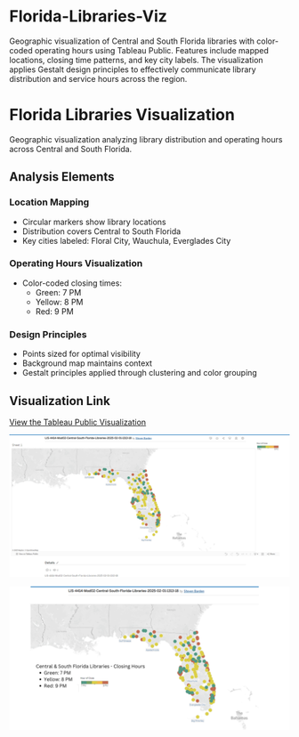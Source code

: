# Florida-Libraries-Viz
Geographic visualization of Central and South Florida libraries with color-coded operating hours using Tableau Public. Features include mapped locations, closing time patterns, and key city labels. The visualization applies Gestalt design principles to effectively communicate library distribution and service hours across the region.
# Florida Libraries Visualization

Geographic visualization analyzing library distribution and operating hours across Central and South Florida.

## Analysis Elements

### Location Mapping
- Circular markers show library locations
- Distribution covers Central to South Florida
- Key cities labeled: Floral City, Wauchula, Everglades City

### Operating Hours Visualization
- Color-coded closing times:
  - Green: 7 PM
  - Yellow: 8 PM
  - Red: 9 PM

### Design Principles
- Points sized for optimal visibility
- Background map maintains context
- Gestalt principles applied through clustering and color grouping

## Visualization Link
<a href="https://public.tableau.com/app/profile/steven.barden/viz/LIS-4414-Mod02-Central-South-Florida-Libraries-2025-02-01-1313-18/Sheet1?publish=yes" target="_blank" rel="noopener noreferrer">View the Tableau Public Visualization</a>

![Central and South Florida Libraries](./LIS-4317-Mod02-Central-South-Florida-Libraries-2025-02-01-1313-19.png)

![Module 3 Enhanced Visualization](./LIS-4317-Mod02-Central-South-Florida-Libraries-StevenBarden-2025-02-02-1820-19.png)
